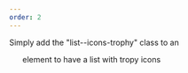 ```yaml
---
order: 2
---
```

Simply add the "list--icons-trophy" class to an <ul> element to have a list with tropy icons

